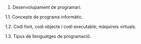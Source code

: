 1. Desenvolupament de programari.

  1.1. Concepte de programa informàtic.

  1.2. Codi font, codi objecte i codi executable; màquines virtuals.

  1.3. Tipus de llenguatges de programació.
